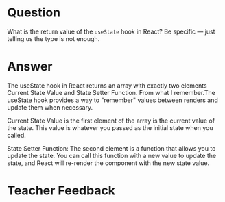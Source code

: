 # Question

What is the return value of the `useState` hook in React? Be specific — just telling us the type is not enough.

# Answer
The useState hook in React returns an array with exactly two elements Current State Value and State Setter Function. From what I remember.The useState hook provides a way to "remember" values between renders and update them when necessary. 


Current State Value is the first element of the array is the current value of the state. This value is whatever you passed as the initial state when you called.

State Setter Function: The second element is a function that allows you to update the state. You can call this function with a new value to update the state, and React will re-render the component with the new state value.


# Teacher Feedback